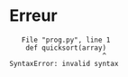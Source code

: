 # Erreur

```
   File "prog.py", line 1
    def quicksort(array)
                       ^
SyntaxError: invalid syntax
```

